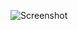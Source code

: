 ![Screenshot](https://github.com/Noesis/Noesis.github.io/blob/master/NoesisGUI/Samples/Collage.png)

